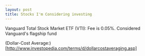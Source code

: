 ```yaml
---
layout: post
title: Stocks I'm Considering investing 
---
```


Vanguard Total Stock Market ETF (VTI): Fee is 0.05%. Considered Vanguard's flagship fund 


(Dollar-Cost Average:)[http://www.investopedia.com/terms/d/dollarcostaveraging.asp]
